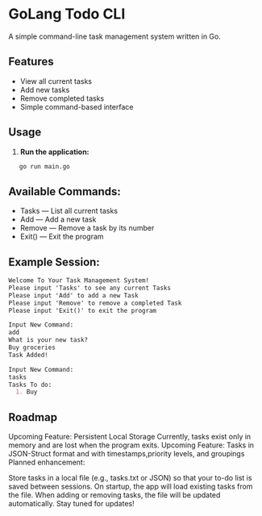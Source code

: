 # GoLang Todo CLI

A simple command-line task management system written in Go.

## Features

- View all current tasks
- Add new tasks
- Remove completed tasks
- Simple command-based interface

## Usage

1. **Run the application:**

```sh
   go run main.go
```

## Available Commands:

- Tasks — List all current tasks
- Add — Add a new task
- Remove — Remove a task by its number
- Exit() — Exit the program

## Example Session:

```md
Welcome To Your Task Management System!
Please input 'Tasks' to see any current Tasks
Please input 'Add' to add a new Task
Please input 'Remove' to remove a completed Task
Please input 'Exit()' to exit the program

Input New Command:
add
What is your new task?
Buy groceries
Task Added!

Input New Command:
tasks
Tasks To do:
  1. Buy 
```
## Roadmap
Upcoming Feature: Persistent Local Storage
Currently, tasks exist only in memory and are lost when the program exits.
Upcoming Feature: Tasks in JSON-Struct format and with timestamps,priority levels, and groupings
Planned enhancement:

Store tasks in a local file (e.g., tasks.txt or JSON) so that your to-do list is saved between sessions.
On startup, the app will load existing tasks from the file.
When adding or removing tasks, the file will be updated automatically.
Stay tuned for updates!